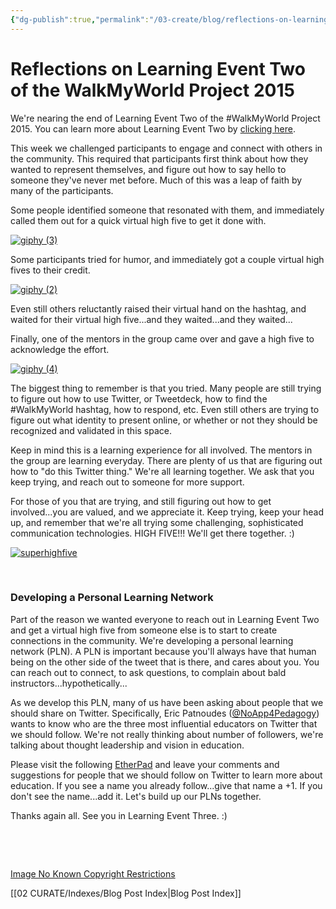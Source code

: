 ```yaml
---
{"dg-publish":true,"permalink":"/03-create/blog/reflections-on-learning-event-two-of-the-walk-my-world-project-2015/","title":"Reflections on Learning Event Two of the #WalkMyWorld Project 2015","tags":["twitter","walkmyworld"]}
---
```


# Reflections on Learning Event Two of the WalkMyWorld Project 2015

We're nearing the end of Learning Event Two of the #WalkMyWorld Project 2015. You can learn more about Learning Event Two by [clicking here](http://bit.ly/walk2015LE2).

This week we challenged participants to engage and connect with others in the community. This required that participants first think about how they wanted to represent themselves, and figure out how to say hello to someone they've never met before. Much of this was a leap of faith by many of the participants.

Some people identified someone that resonated with them, and immediately called them out for a quick virtual high five to get it done with.

[![giphy (3)](images/giphy-3.gif)](http://wiobyrne.com/wp-content/uploads/2015/01/giphy-3.gif)

Some participants tried for humor, and immediately got a couple virtual high fives to their credit.

[![giphy (2)](images/giphy-2.gif)](http://wiobyrne.com/wp-content/uploads/2015/01/giphy-2.gif)

Even still others reluctantly raised their virtual hand on the hashtag, and waited for their virtual high five...and they waited...and they waited...

Finally, one of the mentors in the group came over and gave a high five to acknowledge the effort.

[![giphy (4)](images/giphy-4.gif)](http://wiobyrne.com/wp-content/uploads/2015/01/giphy-4.gif)

The biggest thing to remember is that you tried. Many people are still trying to figure out how to use Twitter, or Tweetdeck, how to find the #WalkMyWorld hashtag, how to respond, etc. Even still others are trying to figure out what identity to present online, or whether or not they should be recognized and validated in this space.

Keep in mind this is a learning experience for all involved. The mentors in the group are learning everyday. There are plenty of us that are figuring out how to "do this Twitter thing." We're all learning together. We ask that you keep trying, and reach out to someone for more support.

For those of you that are trying, and still figuring out how to get involved...you are valued, and we appreciate it. Keep trying, keep your head up, and remember that we're all trying some challenging, sophisticated communication technologies. HIGH FIVE!!! We'll get there together. :)

[![superhighfive](images/superhighfive.gif)](http://wiobyrne.com/wp-content/uploads/2015/01/superhighfive.gif)

 

### Developing a Personal Learning Network

Part of the reason we wanted everyone to reach out in Learning Event Two and get a virtual high five from someone else is to start to create connections in the community. We're developing a personal learning network (PLN). A PLN is important because you'll always have that human being on the other side of the tweet that is there, and cares about you. You can reach out to connect, to ask questions, to complain about bald instructors...hypothetically...

As we develop this PLN, many of us have been asking about people that we should share on Twitter. Specifically, Eric Patnoudes ([@NoApp4Pedagogy](https://twitter.com/NoApp4Pedagogy)) wants to know who are the three most influential educators on Twitter that we should follow. We're not really thinking about number of followers, we're talking about thought leadership and vision in education.

Please visit the following [EtherPad](https://wiobyrne.titanpad.com/8) and leave your comments and suggestions for people that we should follow on Twitter to learn more about education. If you see a name you already follow...give that name a +1. If you don't see the name...add it. Let's build up our PLNs together.

Thanks again all. See you in Learning Event Three. :)

 

 

[Image No Known Copyright Restrictions](https://www.flickr.com/photos/mississippi-dept-of-archives-and-history/8498415514/in/gallery-horngyih-72157644742046979/)

[[02 CURATE/Indexes/Blog Post Index\|Blog Post Index]]